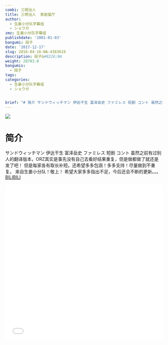 ```yaml
---
combi: 三明治人
title: 三明治人  家庭餐厅
author:
  - 生姜小分队字幕组
  - ショウガ
zmz: 生姜小分队字幕组
publishdate: '2001-01-03'
bangumi: 段子
date: '2017-12-17'
slug: 2016-04-16-NA-4383619
description: 段子&#8226;NA
weight: 28783.0
bangumis:
  - 段子
tags:
categories:
  - 生姜小分队字幕组
  - ショウガ


brief: "# 简介 サンドウィッチマン 伊达干生 富泽岳史 ファミレス 短剧 コント 虽然之前有过别人的翻译版本，ORZ其实是事先没有自己去看好结果重复，但是做都做了就还是发了吧！ 但是每家各有取长补短。还希望多多包涵！多多支持！尽量做到不重复。 来自生姜小分队！敬上！ 希望大家多多指出不足，今后还会不断的更新。。。"
---
```

![](https://i.imgur.com/gVL7DgK.png)
# 简介  
サンドウィッチマン
伊达干生 富泽岳史 
ファミレス 短剧 コント
虽然之前有过别人的翻译版本，ORZ其实是事先没有自己去看好结果重复，但是做都做了就还是发了吧！
但是每家各有取长补短。还希望多多包涵！多多支持！尽量做到不重复。
来自生姜小分队！敬上！
希望大家多多指出不足，今后还会不断的更新。。。
  [BILIBILI](https://www.bilibili.com/video/av4383619/)

<div class="vcontainer">  <iframe class="video" src="//www.bilibili.com/blackboard/player.html?aid=4383619" width="100%" height="500" frameborder="0" allowfullscreen="allowfullscreen"></iframe></div>
